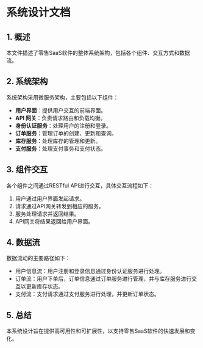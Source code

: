 # 系统设计文档

## 1. 概述
本文件描述了零售SaaS软件的整体系统架构，包括各个组件、交互方式和数据流。

## 2. 系统架构
系统架构采用微服务架构，主要包括以下组件：

- **用户界面**：提供用户交互的前端界面。
- **API 网关**：负责请求路由和负载均衡。
- **身份认证服务**：处理用户的注册和登录。
- **订单服务**：管理订单的创建、更新和查询。
- **库存服务**：处理库存的管理和更新。
- **支付服务**：处理支付事务和支付状态。

## 3. 组件交互
各个组件之间通过RESTful API进行交互，具体交互流程如下：

1. 用户通过用户界面发起请求。
2. 请求通过API网关转发到相应的服务。
3. 服务处理请求并返回结果。
4. API网关将结果返回给用户界面。

## 4. 数据流
数据流动的主要路径如下：

- 用户信息流：用户注册和登录信息通过身份认证服务进行处理。
- 订单流：用户下单后，订单信息通过订单服务进行管理，并与库存服务进行交互以更新库存状态。
- 支付流：支付请求通过支付服务进行处理，并更新订单状态。

## 5. 总结
本系统设计旨在提供高可用性和可扩展性，以支持零售SaaS软件的快速发展和变化。